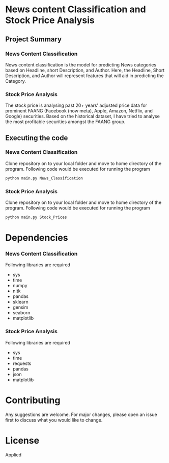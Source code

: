 # News content Classification and Stock Price Analysis

## Project Summary

### News Content Classification
News content classification is the model for predicting News categories based on Headline, short Description, and Author. Here, the Headline, Short Description, and Author will represent features that will aid in predicting the Category. 

### Stock Price Analysis
The stock price is analysing past 20+ years' adjusted price data for prominent FAANG (Facebook (now meta), Apple, Amazon, Netflix, and Google) securities. Based on the historical dataset, I have tried to analyse the most profitable securities amongst the FAANG group.

## Executing the code
### News Content Classification

Clone repository on to your local folder and move to home directory of the program.
Following code would be executed for running the program

```python
python main.py News_Classification  
```

### Stock Price Analysis

Clone repository on to your local folder and move to home directory of the program.
Following code would be executed for running the program

```python
python main.py Stock_Prices  
```

# Dependencies
### News Content Classification
Following libraries are required
* sys
* time
* numpy
* nltk
* pandas
* sklearn
* gensim
* seaborn
* matplotlib

### Stock Price Analysis
Following libraries are required
* sys
* time
* requests
* pandas
* json
* matplotlib

# Contributing
Any suggestions are welcome. For major changes, please open an issue first to discuss what you would like to change.

# License
Applied